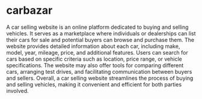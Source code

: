 # carbazar


A car selling website is an online platform dedicated to buying and selling vehicles. It serves as a marketplace where individuals or dealerships can list their cars for sale and potential buyers can browse and purchase them. The website provides detailed information about each car, including make, model, year, mileage, price, and additional features. Users can search for cars based on specific criteria such as location, price range, or vehicle specifications. The website may also offer tools for comparing different cars, arranging test drives, and facilitating communication between buyers and sellers. Overall, a car selling website streamlines the process of buying and selling vehicles, making it convenient and efficient for both parties involved.

